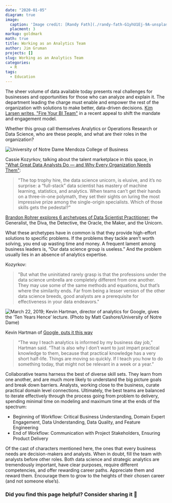 ```yaml
---
date: "2020-01-05"
diagram: true
image: 
  caption: 'Image credit: [Randy Fath](./randy-fath-G1yhU1Ej-9A-unsplash.jpg)'
  placment: 3
markup: goldmark
math: true
title: Working as an Analytics Team
author: Jim Gruman
projects: []
slug: Working as an Analytics Team
categories:
  - R
tags:
  - Education
---
```

The sheer volume of data available today presents real challenges for businesses and opportunities for those who can analyze and explain it.  The department leading the charge must enable and empower the rest of the organization with solutions to make better, data-driven decisions. [Kim Larsen writes, "Fire Your BI Team"](https://towardsdatascience.com/fire-your-bi-team-c425f774bf6) in a recent appeal to shift the mandate and engagement model.

Whether this group call themselves Analytics or Operations Research or Data Science, who are these people, and what are their roles in the organization?

![University of Notre Dame Mendoza College of Business](https://mendoza.nd.edu/wp-content/uploads/2018/12/msba_chi_highlight2-min-279x203.jpg)

Cassie Kozyrkov, talking about the talent marketplace in this space, in ["What Great Data Analysts Do — and Why Every Organization Needs Them"](https://hbr.org/2018/12/what-great-data-analysts-do-and-why-every-organization-needs-them):

>"The top trophy hire, the data science unicorn, is elusive, and it’s no surprise: a “full-stack” data scientist has mastery of machine learning, statistics, and analytics. When teams can’t get their hands on a three-in-one polymath, they set their sights on luring the most impressive prize among the single-origin specialists. Which of those skills gets the pedestal?"

[Brandon Rohrer explores 6 archetypes of Data Scientist Practitioner:](https://brohrer.github.io/data_science_archetypes.html) the Generalist, the Diva, the Detective, the Oracle, the Maker, and the Unicorn. 

What these archetypes have in common is that they provide high-effort solutions to specific problems. If the problems they tackle aren’t worth solving, you end up wasting time and money. A frequent lament among business leaders is, “Our data science group is useless.” And the problem usually lies in an absence of analytics expertise. 

Kozyrkov:  
>"But what the uninitiated rarely grasp is that the professions under the data science umbrella are completely different from one another. They may use some of the same methods and equations, but that’s where the similarity ends. Far from being a lesser version of the other data science breeds, good analysts are a prerequisite for effectiveness in your data endeavors."

![March 22, 2019; Kevin Hartman, director of analytics for Google, gives the ‘Ten Years Hence’ lecture. (Photo by Matt Cashore/University of Notre Dame)](https://mendoza.nd.edu/wp-content/uploads/2019/04/MC-3.22.19-Ten-Years-Hence-08-600x400.jpg)

Kevin Hartman of [Google, puts it this way](https://mendoza.nd.edu/news/google-it-bringing-big-data-to-the-classroom/)

>“The way I teach analytics is informed by my business day job,” Hartman said. “That is also why I don’t want to just impart practical knowledge to them, because that practical knowledge has a very short half-life. Things are moving so quickly. If I teach you how to do something today, that might not be relevant in a week or a year.”

Collaborative teams harness the best of diverse skill sets. They learn from one another, and are much more likely to understand the big picture goals and break down barriers. Analysts, working close to the business, curate practical domain level connections. Ultimately, the best teams are balanced to iterate effectively through the process going from problem to delivery, spending minimal time on modeling and maximum time at the ends of the spectrum:

- Beginning of Workflow: Critical Business Understanding, Domain Expert Engagement, Data Understanding, Data Quality, and Feature Engineering
- End of Workflow: Communication with Project Stakeholders, Ensuring Product Delivery 

Of the cast of characters mentioned here, the ones that every business needs are decision-makers and analysts. When in doubt, fill the team with analysts before other roles. Both data science and strategic analytics are tremendously important, have clear purposes, require different competencies, and offer rewarding career paths. Appreciate them and reward them. Encourage them to grow to the heights of their chosen career (and not someone else’s). 

### Did you find this page helpful? Consider sharing it 🙌


